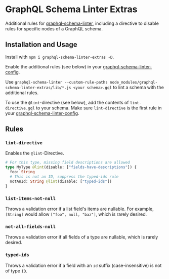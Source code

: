 # GraphQL Schema Linter Extras

Additional rules for [graphql-schema-linter](https://github.com/cjoudrey/graphql-schema-linter),
including a directive to disable rules for specific nodes of a GraphQL schema.

## Installation and Usage

Install with `npm i graphql-schema-linter-extras -D`.

Enable the additional rules (see below) in your
[graphql-schema-linter-config](https://github.com/cjoudrey/graphql-schema-linter#configuration-file).

Use `graphql-schema-linter --custom-rule-paths node_modules/graphql-schema-linter-extras/lib/*.js <your schema>.gql` to lint a schema with the additional rules.

To use the `@lint`-directive (see below),
add the contents of `lint-directive.gql` to your schema.
Make sure `lint-directive` is the first rule in your
[graphql-schema-linter-config](https://github.com/cjoudrey/graphql-schema-linter#configuration-file).

## Rules

### `lint-directive`

Enables the `@lint`-Directive.

```graphql
# For this type, missing field descriptions are allowed
type MyType @lint(disable: ["fields-have-descriptions"]) {
  foo: String
  # This is not an ID, suppress the typed-ids rule
  notAnId: String @lint(disable: ["typed-ids"])
}
```

### `list-items-not-null`

Throws a validation error if a list field's items are nullable.
For example, `[String]` would allow `["foo", null, "baz"]`, which is rarely desired.

### `not-all-fields-null`

Throws a validation error if all fields of a type are nullable, which is rarely desired.

### `typed-ids`

Throws a validation error if a field with an `id` suffix (case-insensitive) is not of type `ID`.